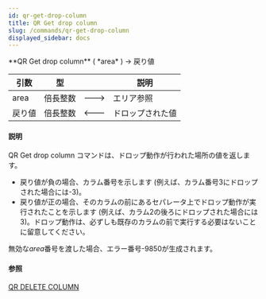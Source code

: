 ```yaml
---
id: qr-get-drop-column
title: QR Get drop column
slug: /commands/qr-get-drop-column
displayed_sidebar: docs
---
```


<!--REF #_command_.QR Get drop column.Syntax-->**QR Get drop column** ( *area* ) -> 戻り値<!-- END REF-->
<!--REF #_command_.QR Get drop column.Params-->
| 引数 | 型 |  | 説明 |
| --- | --- | --- | --- |
| area | 倍長整数 | &#x1F852; | エリア参照 |
| 戻り値 | 倍長整数 | &#x1F850; | ドロップされた値 |

<!-- END REF-->

#### 説明 

<!--REF #_command_.QR Get drop column.Summary-->QR Get drop column コマンドは、ドロップ動作が行われた場所の値を返します。<!-- END REF-->

* 戻り値が負の場合、カラム番号を示します (例えば、カラム番号3にドロップされた場合には-3)。
* 戻り値が正の場合、そのカラムの前にあるセパレータ上でドロップ動作が実行されたことを示します (例えば、カラム2の後ろにドロップされた場合には3)。ドロップ動作は、必ずしも既存のカラムの前で実行する必要はないことに留意してください。

無効な*area*番号を渡した場合、エラー番号-9850が生成されます。

#### 参照 

[QR DELETE COLUMN](qr-delete-column.md)  